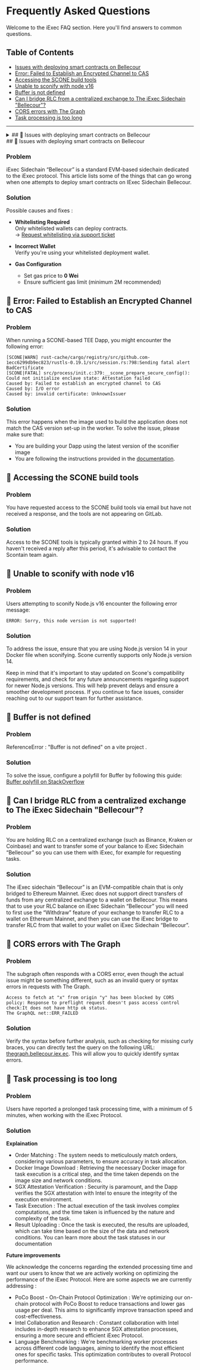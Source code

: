 # Frequently Asked Questions

Welcome to the iExec FAQ section. Here you'll find answers to common questions.

## Table of Contents

- [Issues with deploying smart contracts on Bellecour](#-issues-with-deploying-smart-contracts-on-bellecour)
- [Error: Failed to Establish an Encrypted Channel to CAS](#-error-failed-to-establish-an-encrypted-channel-to-cas)
- [Accessing the SCONE build tools](#-accessing-the-scone-build-tools)
- [Unable to sconify with node v16](#-unable-to-sconify-with-node-v16)
- [Buffer is not defined](#-buffer-is-not-defined)
- [Can I bridge RLC from a centralized exchange to The iExec Sidechain "Bellecour"?](#-can-i-bridge-rlc-from-a-centralized-exchange-to-the-iexec-sidechain-bellecour)
- [CORS errors with The Graph](#-cors-errors-with-the-graph)
- [Task processing is too long](#-task-processing-is-too-long)

---
<details>
  <summary>## 🔹 Issues with deploying smart contracts on Bellecour </summary>
  
  ### Problem  
iExec Sidechain “Bellecour” is a standard EVM-based sidechain dedicated to the iExec protocol. This article lists some of the things that can go wrong when one attempts to deploy smart contracts on IExec Sidechain Bellecour.

### Solution  
Possible causes and fixes :
- **Whitelisting Required**  
  Only whitelisted wallets can deploy contracts.  
  → [Request whitelisting via support ticket](https://iexecproject.atlassian.net/servicedesk/customer/portal/4/group/9/create/66)

- **Incorrect Wallet**  
  Verify you're using your whitelisted deployment wallet.

- **Gas Configuration**  
  - Set gas price to **0 Wei**
  - Ensure sufficient gas limit (minimum 2M recommended)

</details>
## 🔹 Issues with deploying smart contracts on Bellecour

### Problem  
iExec Sidechain “Bellecour” is a standard EVM-based sidechain dedicated to the iExec protocol. This article lists some of the things that can go wrong when one attempts to deploy smart contracts on IExec Sidechain Bellecour.

### Solution  
Possible causes and fixes :
- **Whitelisting Required**  
  Only whitelisted wallets can deploy contracts.  
  → [Request whitelisting via support ticket](https://iexecproject.atlassian.net/servicedesk/customer/portal/4/group/9/create/66)

- **Incorrect Wallet**  
  Verify you're using your whitelisted deployment wallet.

- **Gas Configuration**  
  - Set gas price to **0 Wei**
  - Ensure sufficient gas limit (minimum 2M recommended)


## 🔹 Error: Failed to Establish an Encrypted Channel to CAS

### Problem
When running a SCONE-based TEE Dapp, you might encounter the following error:
```
[SCONE|WARN] rust-cache/cargo/registry/src/github.com-1ecc6299db9ec823/rustls-0.19.1/src/session.rs:798:Sending fatal alert BadCertificate
[SCONE|FATAL] src/process/init.c:379:__scone_prepare_secure_config(): Could not initialize enclave state: Attestation failed
Caused by: Failed to establish an encrypted channel to CAS
Caused by: I/O error
Caused by: invalid certificate: UnknownIssuer 
```

### Solution  
This error happens when the image used to build the application does not match the CAS version set-up in the worker.
To solve the issue, please make sure that:
- You are building your Dapp using the latest version of the sconifier image
- You are following the instructions provided in the [documentation](https://protocol.docs.iex.ec/for-developers/confidential-computing/create-your-first-sgx-app).


## 🔹 Accessing the SCONE build tools

### Problem
You have requested access to the SCONE build tools via email but have not received a response, and the tools are not appearing on GitLab.

### Solution  
Access to the SCONE tools is typically granted within 2 to 24 hours. If you haven't received a reply after this period, it's advisable to contact the Scontain team again.


## 🔹 Unable to sconify with node v16

### Problem
Users attempting to sconify Node.js v16 encounter the following error message:
```
ERROR: Sorry, this node version is not supported!
```

### Solution  
To address the issue, ensure that you are using Node.js version 14 in your Docker file when sconifying. Scone currently supports only Node.js version 14.
 
Keep in mind that it's important to stay updated on Scone's compatibility requirements, and check for any future announcements regarding support for newer Node.js versions. This will help prevent delays and ensure a smoother development process. If you continue to face issues, consider reaching out to our support team for further assistance.


## 🔹 Buffer is not defined

### Problem
ReferenceError : "Buffer is not defined" on a vite project .

### Solution  
To solve the issue, configure a polyfill for Buffer by following this guide:  
[Buffer polyfill on StackOverflow](https://stackoverflow.com/questions/70714690/buffer-is-not-defined-in-react-vite)


## 🔹 Can I bridge RLC from a centralized exchange to The iExec Sidechain "Bellecour"?

### Problem
You are holding RLC on a centralized exchange (such as Binance, Kraken or Coinbase) and want to transfer some of your balance to iExec Sidechain “Bellecour” so you can use them with iExec, for example for requesting tasks.

### Solution  
The iExec sidechain “Bellecour” is an EVM-compatible chain that is only bridged to Ethereum Mainnet. iExec does not support direct transfers of funds from any centralized exchange to a wallet on Bellecour.
This means that to use your RLC balance on iExec Sidechain “Bellecour” you will need to first use the “Withdraw” feature of your exchange to transfer RLC to a wallet on Ethereum Mainnet, and then you can use the iExec bridge to transfer RLC from that wallet to your wallet on iExec Sidechain “Bellecour”.


## 🔹 CORS errors with The Graph

### Problem
The subgraph often responds with a CORS error, even though the actual issue might be something different, such as an invalid query or syntax errors in requests with The Graph.
```
Access to fetch at "x" from origin "y" has been blocked by CORS policy: Response to preflight request doesn't pass access control check:It does not have http ok status.
The GraphQL net::ERR_FAILED
```

### Solution  
Verify the syntax before further analysis, such as checking for missing curly braces, you can directly test the query on the following URL: [thegraph.bellecour.iex.ec](https://thegraph.bellecour.iex.ec/subgraphs/name/bellecour/poco-v5). This will allow you to quickly identify syntax errors.



## 🔹 Task processing is too long

### Problem
Users have reported a prolonged task processing time, with a minimum of 5 minutes, when working with the iExec Protocol.

### Solution  
**Explaination** 
- Order Matching :
  The system needs to meticulously match orders, considering various parameters, to ensure accuracy in task allocation.
- Docker Image Download :
  Retrieving the necessary Docker image for task execution is a critical step, and the time taken depends on the image size and network conditions.
- SGX Attestation Verification :
  Security is paramount, and the Dapp verifies the SGX attestation with Intel to ensure the integrity of the execution environment.
- Task Execution :
  The actual execution of the task involves complex computations, and the time taken is influenced by the nature and complexity of the task.
- Result Uploading :
  Once the task is executed, the results are uploaded, which can take time based on the size of the data and network conditions.
You can learn more about the task statuses in our documentation

**Future improvements**

We acknowledge the concerns regarding the extended processing time and want our users to know that we are actively working on optimizing the performance of the iExec Protocol. Here are some aspects we are currently addressing :
- PoCo Boost - On-Chain Protocol Optimization :
We're optimizing our on-chain protocol with PoCo Boost to reduce transactions and lower gas usage per deal. This aims to significantly improve transaction speed and cost-effectiveness.
- Intel Collaboration and Research :
Constant collaboration with Intel includes in-depth research to enhance SGX attestation processes, ensuring a more secure and efficient iExec Protocol.
- Language Benchmarking :
We're benchmarking worker processes across different code languages, aiming to identify the most efficient ones for specific tasks. This optimization contributes to overall Protocol performance.


